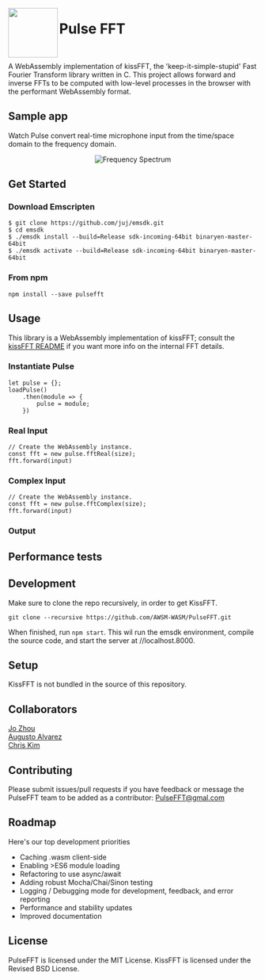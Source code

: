 <img align="left" width="100" height="100" src="https://github.com/AWSM-WASM/PulseFFT/blob/master/assets/logo.jpg"><h1>Pulse FFT</h1></br>

A WebAssembly implementation of kissFFT, the 'keep-it-simple-stupid' Fast Fourier Transform library written in C. This project allows forward and inverse FFTs to be computed with low-level processes in the browser with the performant WebAssembly format.

## Sample app

Watch Pulse convert real-time microphone input from the time/space domain to the frequency domain.
<p align="center"><img src=https://github.com/AWSM-WASM/PulseFFT/blob/master/assets/PulseFFT.gif alt="Frequency Spectrum"></p>

## Get Started

### Download Emscripten

```
$ git clone https://github.com/juj/emsdk.git
$ cd emsdk
$ ./emsdk install --build=Release sdk-incoming-64bit binaryen-master-64bit
$ ./emsdk activate --build=Release sdk-incoming-64bit binaryen-master-64bit
```

### From npm

```
npm install --save pulsefft
```

[//]: # (From Unpkg ES Modules ```<script type = "module">import pulsefft from "https://unpkg.com/pulsefft/esm/pulsefft.js";</script>```UMD build```<script src="https://umpkg.com/pulsefft/umd/pulsefft.js"></script>```)

## Usage

This library is a WebAssembly implementation of kissFFT; consult the [kissFFT README](https://github.com/bazaar-projects/kissfft) if you want more info on the internal FFT details. 

### Instantiate Pulse

```
let pulse = {};
loadPulse()
    .then(module => {
        pulse = module;
    })
```
### Real Input
```
// Create the WebAssembly instance.
const fft = new pulse.fftReal(size);
fft.forward(input)

```
### Complex Input
```
// Create the WebAssembly instance.
const fft = new pulse.fftComplex(size);
fft.forward(input)
```
### Output

## Performance tests

## Development

Make sure to clone the repo recursively, in order to get KissFFT.

```
git clone --recursive https://github.com/AWSM-WASM/PulseFFT.git
```
When finished, run `npm start`. This wil run the emsdk environment, compile the source code, and start the server at //localhost.8000.

## Setup

KissFFT is not bundled in the source of this repository. 

## Collaborators
[Jo Zhou](https://github.com/thejozhou)  
[Augusto Alvarez](https://github.com/augustohalvarez)  
[Chris Kim](https://github.com/ckimchris)

## Contributing

Please submit issues/pull requests if you have feedback or message the PulseFFT team to be added as a contributor: PulseFFT@gmal.com

## Roadmap

Here's our top development priorities

* Caching .wasm client-side
* Enabling >ES6 module loading
* Refactoring to use async/await
* Adding robust Mocha/Chai/Sinon testing 
* Logging / Debugging mode for development, feedback, and error reporting
* Performance and stability updates
* Improved documentation

## License

PulseFFT is licensed under the MIT License.
KissFFT is licensed under the Revised BSD License.
